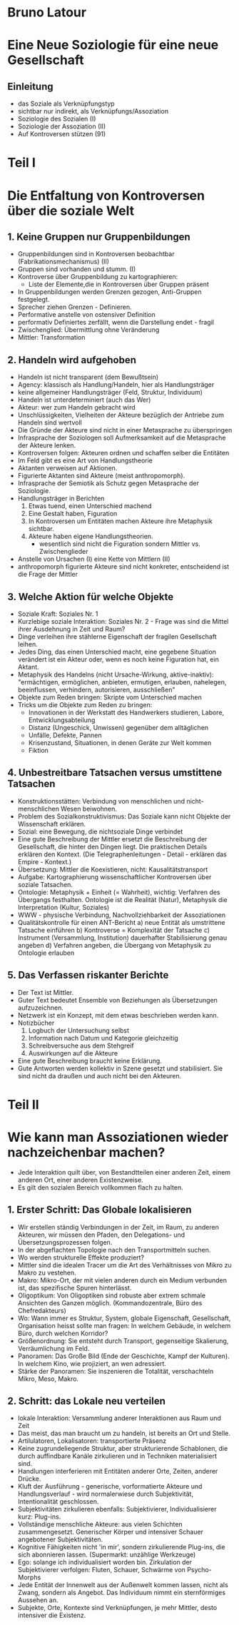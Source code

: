 # Bruno Latour
# Eine Neue Soziologie für eine neue Gesellschaft

## Einleitung
- das Soziale als Verknüpfungstyp
- sichtbar nur indirekt, als Verknüpfungs/Assoziation
- Soziologie des Sozialen (I)
- Soziologie der Assoziation (II)
- Auf Kontroversen stützen (91)

# Teil I
# Die Entfaltung von Kontroversen über die soziale Welt

## 1. Keine Gruppen nur Gruppenbildungen
- Gruppenbildungen sind in Kontroversen beobachtbar (Fabrikationsmechanismus) (II)
- Gruppen sind vorhanden und stumm. (I)
- Kontroverse über Gruppenbildung zu kartographieren:
  - Liste der Elemente,die in Kontroversen über Gruppen präsent
- In Gruppenbildungen werden Grenzen gezogen, Anti-Gruppen festgelegt.
- Sprecher ziehen Grenzen - Definieren.
- Performative anstelle von ostensiver Definition
- performativ Definiertes zerfällt, wenn die Darstellung endet - fragil
- Zwischenglied: Übermittlung ohne Veränderung
- Mittler: Transformation

## 2. Handeln wird aufgehoben
- Handeln ist nicht transparent (dem Bewußtsein)
- Agency: klassisch als Handlung/Handeln, hier als Handlungsträger
- keine allgemeiner Handlungsträger (Feld, Struktur, Individuum)
- Handeln ist unterdeterminiert (auch das Wer)
- Akteur: wer zum Handeln gebracht wird
- Unschlüssigkeiten, Vielheiten der Akteure bezüglich der Antriebe zum Handeln sind wertvoll
- Die Gründe der Akteure sind nicht in einer Metasprache zu überspringen
- Infrasprache der Soziologen soll Aufmerksamkeit auf die Metasprache der Akteure lenken.
- Kontroversen folgen: Akteuren ordnen und schaffen selber die Entitäten
- Im Feld gibt es eine Art von Handlungstheorie
- Aktanten verweisen auf Aktionen.
- Figurierte Aktanten sind Akteure (meist anthropomorph).
- Infrasprache der Semiotik als Schutz gegen Metasprache der Soziologie.
- Handlungsträger in Berichten
  1. Etwas tuend, einen Unterschied machend
  2. Eine Gestalt haben, Figuration
  3. In Kontroversen um Entitäten machen Akteure ihre Metaphysik sichtbar.
  4. Akteure haben eigene Handlungstheorien.
     - wesentlich sind nicht die Figuration sondern Mittler vs. Zwischenglieder
- Anstelle von Ursachen (I) eine Kette von Mittlern (II)
- anthropomorph figurierte Akteure sind nicht konkreter, entscheidend ist die Frage der Mittler

## 3. Welche Aktion für welche Objekte
- Soziale Kraft: Soziales Nr. 1
- Kurzlebige soziale Interaktion: Soziales Nr. 2 - Frage was sind die Mittel ihrer Ausdehnung in Zeit und Raum?
- Dinge verleihen ihre stählerne Eigenschaft der fragilen Gesellschaft leihen.
- Jedes Ding, das einen Unterschied macht, eine gegebene Situation verändert ist ein Akteur oder, wenn es noch keine Figuration hat, ein Aktant.
- Metaphysik des Handelns (nicht Ursache-Wirkung, aktive-inaktiv): "ermächtigen, ermöglichen, anbieten, ermutigen, erlauben, nahelegen, beeinflussen, verhindern, autorisieren, ausschließen"
- Objekte zum Reden bringen: Skripte vom Unterschied machen
- Tricks um die Objekte zum Reden zu bringen:
  - Innovationen in der Werkstatt des Handwerkers studieren, Labore, Entwicklungsabteilung
  - Distanz (Ungeschick, Unwissen) gegenüber dem alltäglichen
  - Unfälle, Defekte, Pannen
  - Krisenzustand, Situationen, in denen Geräte zur Welt kommen
  - Fiktion
  
## 4. Unbestreitbare Tatsachen versus umstittene Tatsachen
- Konstruktionsstätten: Verbindung von menschlichen und nicht-menschlichen Wesen beiwohnen.
- Problem des Sozialkonstruktivismus: Das Soziale kann nicht Objekte der Wissenschaft erklären.
- Sozial: eine Bewegung, die nichtsoziale Dinge verbindet
- Eine gute Beschreibung der Mittler ersetzt die Beschreibung der Gesellschaft, die hinter den Dingen liegt. Die praktischen Details erklären den Kontext. (Die Telegraphenleitungen - Detail - erklären das Empire - Kontext.)
- Übersetzung: Mittler die Koexistieren, nicht: Kausalitätstransport
- Aufgabe: Kartographierung wissenschaftlicher Kontroversen über soziale Tatsachen.
- Ontologie: Metaphysik + Einheit (= Wahrheit), wichtig: Verfahren des Übergangs festhalten. Ontologie ist die Realität (Natur), Metaphysik die Interpretation (Kultur, Soziales)
- WWW - physische Verbindung, Nachvollziehbarkeit der Assoziationen
- Qualitätskontrolle für einen ANT-Bericht
  a) neue Entität als umstrittene Tatsache einführen
  b) Kontroverse = Komplexität der Tatsache
  c) Instrument (Versammlung, Institution) dauerhafter Stabilisierung genau angeben
  d) Verfahren angeben, die Übergang von Metaphysik zu Ontologie erlauben

## 5. Das Verfassen riskanter Berichte
- Der Text ist Mittler.
- Guter Text bedeutet Ensemble von Beziehungen als Übersetzungen aufzuzeichnen.
- Netzwerk ist ein Konzept, mit dem etwas beschrieben werden kann.
- Notizbücher
  1. Logbuch der Untersuchung selbst
  2. Information nach Datum und Kategorie gleichzeitig
  3. Schreibversuche aus dem Stehgreif
  4. Auswirkungen auf die Akteure
- Eine gute Beschreibung braucht keine Erklärung.
- Gute Antworten werden kollektiv in Szene gesetzt und stabilisiert. Sie sind nicht da draußen und auch nicht bei den Akteuren.

# Teil II
# Wie kann man Assoziationen wieder nachzeichenbar machen?

- Jede Interaktion quilt über, von Bestandtteilen einer anderen Zeit, einem anderen Ort, einer anderen Existenzweise.
- Es gilt den sozialen Bereich vollkommen flach zu halten.

## 1. Erster Schritt: Das Globale lokalisieren
- Wir erstellen ständig Verbindungen in der Zeit, im Raum, zu anderen Akteuren, wir müssen den Pfaden, den Delegations- und Übersetzungsprozessen folgen.
- In der abgeflachten Topologie nach den Transportmitteln suchen.
- Wo werden strukturelle Effekte produziert?
- Mittler sind die idealen Tracer um die Art des Verhältnisses von Mikro zu Makro zu vestehen.
- Makro: Mikro-Ort, der mit vielen anderen durch ein Medium verbunden ist, das spezifische Spuren hinterlässt.
- Oligoptikum: Von Oligoptiken sind robuste aber extrem schmale Ansichten des Ganzen möglich. (Kommandozentrale, Büro des Chefredakteurs)
- Wo: Wann immer es Struktur, System, globale Eigenschaft, Gesellschaft, Organisation heisst sollte man fragen: In welchem Gebäude, in welchem Büro, durch welchen Korridor?
- Größenordnung: Sie entsteht durch Transport, gegenseitige Skalierung, Verräumlichung im Feld.
- Panoramen: Das Große Bild (Ende der Geschichte, Kampf der Kulturen). In welchem Kino, wie projiziert, an wen adressiert.
- Stärke der Panoramen: Sie inszenieren die Totalität, verschachteln Mikro, Meso, Makro.

## 2. Schritt: das Lokale neu verteilen
- lokale Interaktion: Versammlung anderer Interaktionen aus Raum und Zeit
- Das meist, das man braucht um zu handeln, ist bereits an Ort und Stelle.
- Artilulatoren, Lokalisatoren: transportierte Präsenz
- Keine zugrundeliegende Struktur, aber strukturierende Schablonen, die durch auffindbare Kanäle zirkulieren und in Techniken materialisiert sind.
- Handlungen interferieren mit Entitäten anderer Orte, Zeiten, anderer Drücke.
- Kluft der Ausführung - generische, vorformatierte Akteure und Handlungsverlauf - wird normalerwiese durch Subjektivität, Intentionalität geschlossen.
- Subjektivitäten zirkulieren ebenfalls: Subjektivierer, Individualisierer kurz: Plug-ins.
- Vollständige menschliche Akteure: aus vielen Schichten zusammengesetzt. Generischer Körper und intensiver Schauer angebotener Subjektivitäten.
- Kognitive Fähigkeiten nicht 'in mir', sondern zirkulierende Plug-ins, die sich abonnieren lassen. (Supermarkt: unzählige Werkzeuge)
- Ego: solange ich individualisiert worden bin. Zirkulation der Subjektivierer verfolgen: Fluten, Schauer, Schwärme von Psycho-Morphs
- Jede Entität der Innenwelt aus der Außenwelt kommen lassen, nicht als Zwang, sondern als Angebot. Das Individuum nimmt ein sternförmiges Aussehen an.
- Subjekte, Orte, Kontexte sind Verknüpfungen, je mehr Mittler, desto intensiver die Existenz.


